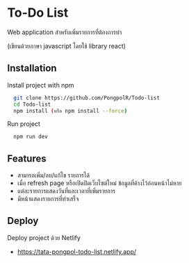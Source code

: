 # To-Do List

Web application สำหรับเพิ่มรายการที่ต้องการทำ 

(เขียนด้วยภาษา javascript โดยใช้ library react)

## Installation

Install project with npm

```bash
  git clone https://github.com/PongpolR/Todo-list
  cd Todo-list
  npm install (หรือ npm install --force)
```

Run project

```bash
  npm run dev
```

## Features

- สามารถเพิ่ม/ลบ/แก้ไข รายการได้
- เมื่อ refresh page หรือเปิดปิดเว็บไซต์ใหม่ ข้อมูลที่ค้างไว้ก่อนหน้าไม่หาย
- แต่ละรายการแสดงวันที่และเวลาที่เพิ่มรายการ
- มีหน้าแสดงรายการที่ทำเสร็จ

## Deploy

Deploy project ด้วย Netlify

- https://tata-pongpol-todo-list.netlify.app/
